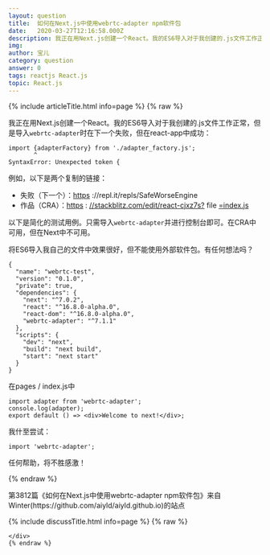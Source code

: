 ```yaml
---
layout: question
title:  如何在Next.js中使用webrtc-adapter npm软件包
date:   2020-03-27T12:16:58.000Z
description: 我正在用Next.js创建一个React。我的ES6导入对于我创建的.js文件工作正常，但是导入webrtc-adapter时在下一个失败，但在react...
img: 
author: 宝儿
category: question
answer: 0
tags: reactjs React.js
topic: React.js
---
```

<div class="article-root">
  <div class="article">
    {% include articleTitle.html info=page %}
    {% raw %}
    <div class="article-content"><p><font style="vertical-align: inherit;"><font style="vertical-align: inherit;">我正在用Next.js创建一个React。</font><font style="vertical-align: inherit;">我的ES6导入对于我创建的.js文件工作正常，但是导入</font></font><code>webrtc-adapter</code><font style="vertical-align: inherit;"><font style="vertical-align: inherit;">时在下一个失败，但在react-app中成功：</font></font></p>

<pre><code>import {adapterFactory} from './adapter_factory.js';<font></font>
       ^<font></font>
SyntaxError: Unexpected token {<font></font>
</code></pre>

<p><font style="vertical-align: inherit;"><font style="vertical-align: inherit;">例如，以下是两个复制的链接：</font></font></p>

<ul>
<li><font style="vertical-align: inherit;"><font style="vertical-align: inherit;">失败（下一个）：</font><a href="https://repl.it/repls/SafeWorseEngine" rel="nofollow noreferrer"><font style="vertical-align: inherit;">https</font></a><font style="vertical-align: inherit;"> ://repl.it/repls/SafeWorseEngine</font></font><a href="https://repl.it/repls/SafeWorseEngine" rel="nofollow noreferrer"><font style="vertical-align: inherit;"></font></a></li>
<li><font style="vertical-align: inherit;"><font style="vertical-align: inherit;">作品（CRA）：</font><a href="https://stackblitz.com/edit/react-cjxz7s?file=index.js" rel="nofollow noreferrer"><font style="vertical-align: inherit;">https</font></a><font style="vertical-align: inherit;"> : </font><a href="https://stackblitz.com/edit/react-cjxz7s?file=index.js" rel="nofollow noreferrer"><font style="vertical-align: inherit;">//stackblitz.com/edit/react-cjxz7s?</font></a><font style="vertical-align: inherit;"> file </font></font><a href="https://stackblitz.com/edit/react-cjxz7s?file=index.js" rel="nofollow noreferrer"><font style="vertical-align: inherit;"><font style="vertical-align: inherit;">=index.js</font></font></a> </li>
</ul>

<p><font style="vertical-align: inherit;"><font style="vertical-align: inherit;">以下是简化的测试用例。</font><font style="vertical-align: inherit;">只需导入</font></font><code>webrtc-adapter</code><font style="vertical-align: inherit;"><font style="vertical-align: inherit;">并进行控制台即可。</font><font style="vertical-align: inherit;">在CRA中可用，但在Next中不可用。</font></font></p>

<p><font style="vertical-align: inherit;"><font style="vertical-align: inherit;">将ES6导入我自己的文件中效果很好，但不能使用外部软件包。</font><font style="vertical-align: inherit;">有任何想法吗？</font></font></p>

<pre><code>{<font></font>
  "name": "webrtc-test",<font></font>
  "version": "0.1.0",<font></font>
  "private": true,<font></font>
  "dependencies": {<font></font>
    "next": "^7.0.2",<font></font>
    "react": "^16.8.0-alpha.0",<font></font>
    "react-dom": "^16.8.0-alpha.0",<font></font>
    "webrtc-adapter": "^7.1.1"<font></font>
  },<font></font>
  "scripts": {<font></font>
    "dev": "next",<font></font>
    "build": "next build",<font></font>
    "start": "next start"<font></font>
  }<font></font>
}<font></font>
</code></pre>

<p><font style="vertical-align: inherit;"><font style="vertical-align: inherit;">在pages / index.js中</font></font></p>

<pre><code>import adapter from 'webrtc-adapter';<font></font>
console.log(adapter);<font></font>
export default () =&gt; &lt;div&gt;Welcome to next!&lt;/div&gt;;<font></font>
</code></pre>

<p><font style="vertical-align: inherit;"><font style="vertical-align: inherit;">我什至尝试：</font></font></p>

<pre><code>import 'webrtc-adapter';
</code></pre>

<p><font style="vertical-align: inherit;"><font style="vertical-align: inherit;">任何帮助，将不胜感激！</font></font></p></div>
    {% endraw %}
  </div>
  <p class="winter_mark">第3812篇《如何在Next.js中使用webrtc-adapter npm软件包》来自Winter(https://github.com/aiyld/aiyld.github.io)的站点</p>
  <div class="discuss-wrapper">
    {% include discussTitle.html info=page %}
    {% raw %}
    <div class="discuss-list">
    
    </div>
    {% endraw %}
  </div>
<div>
